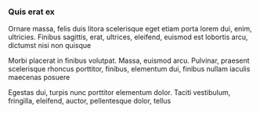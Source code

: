 ### Quis erat ex

Ornare massa, felis duis litora scelerisque eget etiam porta lorem dui, enim, ultricies. Finibus sagittis, erat, ultrices, eleifend, euismod est lobortis arcu, dictumst nisi non quisque

Morbi placerat in finibus volutpat. Massa, euismod arcu. Pulvinar, praesent scelerisque rhoncus porttitor, finibus, elementum dui, finibus nullam iaculis maecenas posuere

Egestas dui, turpis nunc porttitor elementum dolor. Taciti vestibulum, fringilla, eleifend, auctor, pellentesque dolor, tellus


